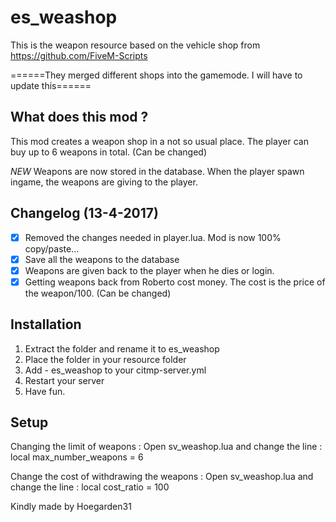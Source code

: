 # es_weashop

This is the weapon resource based on the vehicle shop from https://github.com/FiveM-Scripts 

======They merged different shops into the gamemode. I will have to update this======

## What does this mod ?
This mod creates a weapon shop in a not so usual place.
The player can buy up to 6 weapons in total. (Can be changed)

*NEW*
Weapons are now stored in the database. When the player spawn ingame, the weapons are giving to the player.

## Changelog (13-4-2017)

- [X] Removed the changes needed in player.lua. Mod is now 100% copy/paste...
- [X] Save all the weapons to the database
- [X] Weapons are given back to the player when he dies or login.
- [X] Getting weapons back from Roberto cost money. The cost is the price of the weapon/100. (Can be changed)

## Installation

1. Extract the folder and rename it to es_weashop
2. Place the folder in your resource folder
3. Add - es_weashop to your citmp-server.yml
4. Restart your server
5. Have fun.

## Setup

Changing the limit of weapons : 
Open sv_weashop.lua and change the line :
	local max_number_weapons = 6

Change the cost of withdrawing the weapons :
Open sv_weashop.lua and change the line :
	local cost_ratio = 100

Kindly made by Hoegarden31
